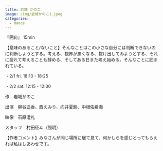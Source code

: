```yaml
---
title: 岩城 かのこ
image: /img/岩城かのこ1.jpeg
categories:
  - dance
---
```

『囲(i)』 15min

【意味のあること/ないこと】そんなことはこの小さな自分には判断できないのに判断しようとする。考える、視界が悪くなる、抜け出してみようとする、それに疲れて考えることも辞める、そしてある日また考え始める。そんなことに囲まれている。

・2/1 fri.  18:10 - 18:25

・2/2 sat. 12:15 - 12:30

作　岩城かのこ

出演　柳谷遥香、西えみり、向井夏鈴、中根佑希海

映像　石原澄礼

スタッフ　村田征斗（照明）

【作者コメント】みなさんが同じ場所に居て見て、何かしらを感じとってもらえれば私はしあわせです。
